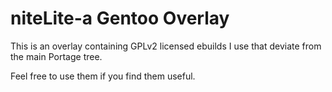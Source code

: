 # niteLite-a Gentoo Overlay

This is an overlay containing GPLv2 licensed ebuilds I use that deviate from the
main Portage tree.

Feel free to use them if you find them useful.

